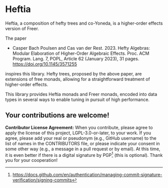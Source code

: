 # Heftia
Heftia, a composition of hefty trees and co-Yoneda, is a higher-order effects
version of Freer.

The paper
* Casper Bach Poulsen and Cas van der Rest. 2023. Hefty Algebras: Modular
    Elaboration of Higher-Order Algebraic Effects. Proc. ACM Program. Lang. 7,
    POPL, Article 62 (January 2023), 31 pages. <https://doi.org/10.1145/3571255>

inspires this library.
Hefty trees, proposed by the above paper, are extensions of free monads,
allowing for a straightforward treatment of higher-order effects.

This library provides Heftia monads and Freer monads, encoded into data
types in several ways to enable tuning in pursuit of high performance.

## Your contributions are welcome!
**Contributor License Agreement:**
When you contribute, please agree to apply the license of this project, LGPL-3.0-or-later, to your work.
If you agree, please add your real or pseudonym (e.g., GitHub username) to the list of names in the CONTRIBUTORS file, or please indicate your consent in some other way (e.g., a message in a pull request or by email).
At this time, it is even better if there is a digital signature by PGP[^1] (this is optional).
Thank you for your cooperation!

[^1]: https://docs.github.com/en/authentication/managing-commit-signature-verification/signing-commits
